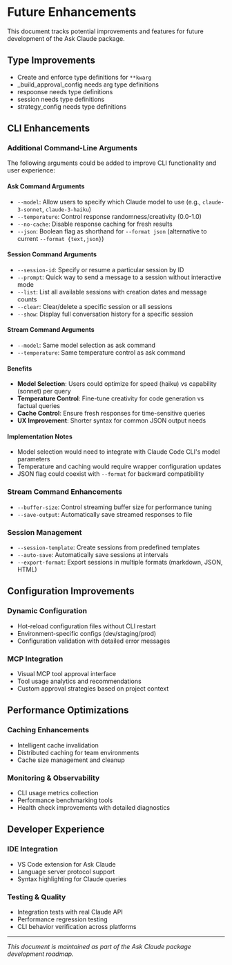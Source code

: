 # Future Enhancements

This document tracks potential improvements and features for future development of the Ask Claude package.

## Type Improvements
- Create and enforce type definitions for `**kwarg`
- _build_approval_config needs arg type definitions
- respoonse needs type definitions
- session needs type definitions
- strategy_config needs type definitions

## CLI Enhancements

### Additional Command-Line Arguments

The following arguments could be added to improve CLI functionality and user experience:

#### Ask Command Arguments
- `--model`: Allow users to specify which Claude model to use (e.g., `claude-3-sonnet`, `claude-3-haiku`)
- `--temperature`: Control response randomness/creativity (0.0-1.0)
- `--no-cache`: Disable response caching for fresh results
- `--json`: Boolean flag as shorthand for `--format json` (alternative to current `--format {text,json}`)

#### Session Command Arguments
- `--session-id`: Specify or resume a particular session by ID
- `--prompt`: Quick way to send a message to a session without interactive mode
- `--list`: List all available sessions with creation dates and message counts
- `--clear`: Clear/delete a specific session or all sessions
- `--show`: Display full conversation history for a specific session

#### Stream Command Arguments
- `--model`: Same model selection as ask command
- `--temperature`: Same temperature control as ask command

#### Benefits
- **Model Selection**: Users could optimize for speed (haiku) vs capability (sonnet) per query
- **Temperature Control**: Fine-tune creativity for code generation vs factual queries
- **Cache Control**: Ensure fresh responses for time-sensitive queries
- **UX Improvement**: Shorter syntax for common JSON output needs

#### Implementation Notes
- Model selection would need to integrate with Claude Code CLI's model parameters
- Temperature and caching would require wrapper configuration updates
- JSON flag could coexist with `--format` for backward compatibility

### Stream Command Enhancements
- `--buffer-size`: Control streaming buffer size for performance tuning
- `--save-output`: Automatically save streamed responses to file

### Session Management
- `--session-template`: Create sessions from predefined templates
- `--auto-save`: Automatically save sessions at intervals
- `--export-format`: Export sessions in multiple formats (markdown, JSON, HTML)

## Configuration Improvements

### Dynamic Configuration
- Hot-reload configuration files without CLI restart
- Environment-specific configs (dev/staging/prod)
- Configuration validation with detailed error messages

### MCP Integration
- Visual MCP tool approval interface
- Tool usage analytics and recommendations
- Custom approval strategies based on project context

## Performance Optimizations

### Caching Enhancements
- Intelligent cache invalidation
- Distributed caching for team environments
- Cache size management and cleanup

### Monitoring & Observability
- CLI usage metrics collection
- Performance benchmarking tools
- Health check improvements with detailed diagnostics

## Developer Experience

### IDE Integration
- VS Code extension for Ask Claude
- Language server protocol support
- Syntax highlighting for Claude queries

### Testing & Quality
- Integration tests with real Claude API
- Performance regression testing
- CLI behavior verification across platforms

---

*This document is maintained as part of the Ask Claude package development roadmap.*
